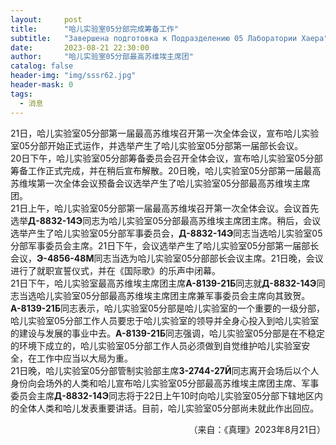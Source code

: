 ```yaml
---
layout:     post
title:      "哈儿实验室05分部完成筹备工作"
subtitle:   "Завершена подготовка к Подразделению 05 Лаборатории Хаера"
date:       2023-08-21 22:30:00
author:     "哈儿实验室05分部最高苏维埃主席团"
catalog: false
header-img: "img/sssr62.jpg"
header-mask: 0
tags:
  - 消息
---
```


21日，哈儿实验室05分部第一届最高苏维埃召开第一次全体会议，宣布哈儿实验室05分部开始正式运作，并选举产生了哈儿实验室05分部第一届部长会议。  
20日下午，哈儿实验室05分部筹备委员会召开全体会议，宣布哈儿实验室05分部筹备工作正式完成，并在稍后宣布解散。20日晚，哈儿实验室05分部第一届最高苏维埃第一次全体会议预备会议选举产生了哈儿实验室05分部最高苏维埃主席团。  
21日上午，哈儿实验室05分部第一届最高苏维埃召开第一次全体会议。会议首先选举**Д-8832-14Э**同志为哈儿实验室05分部最高苏维埃主席团主席。稍后，会议选举产生了哈儿实验室05分部军事委员会，**Д-8832-14Э**同志当选哈儿实验室05分部军事委员会主席。21日下午，会议选举产生了哈儿实验室05分部第一届部长会议，**Э-4856-48М**同志当选为哈儿实验室05分部部长会议主席。21日晚，会议进行了就职宣誓仪式，并在《国际歌》的乐声中闭幕。  
21日下午，哈儿实验室最高苏维埃主席团主席**А-8139-21Б**同志就**Д-8832-14Э**同志当选哈儿实验室05分部最高苏维埃主席团主席兼军事委员会主席向其致贺。**А-8139-21Б**同志表示，哈儿实验室05分部是哈儿实验室的一个重要的一级分部，哈儿实验室05分部工作人员要忠于哈儿实验室的领导并全身心投入到哈儿实验室的建设与发展的事业中去。**А-8139-21Б**同志强调，哈儿实验室05分部是在不稳定的环境下成立的，哈儿实验室05分部工作人员必须做到自觉维护哈儿实验室安全，在工作中应当以大局为重。  
21日晚，哈儿实验室05分部管制实验部主席**З-2744-27Й**同志离开会场后以个人身份向会场外的人类和哈儿宣布哈儿实验室05分部最高苏维埃主席团主席、军事委员会主席**Д-8832-14Э**同志将于22日上午10时向哈儿实验室05分部下辖地区内的全体人类和哈儿发表重要讲话。目前，哈儿实验室05分部尚未就此作出回应。
<div style="text-align: right">（来自：《真理》2023年8月21日）</div>